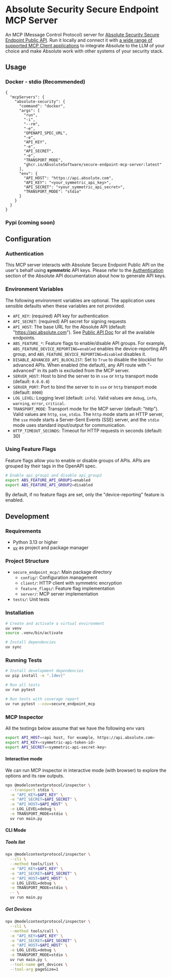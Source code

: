 # Absolute Security Secure Endpoint MCP Server

An MCP (Message Control Protocol) server
for [Absolute Security Secure Endpoint Public API](https://api.absolute.com/api-doc/doc.html). Run
it locally and connect it
with [a wide range of supported MCP Client applications](https://modelcontextprotocol.io/clients) to
integrate Absolute to the LLM of your choice and make Absolute work with other systems of your
security stack.

## Usage

### Docker - stdio (Recommended)

```json5
{
  "mcpServers": {
    "absolute-security": {
      "command": "docker",
      "args": [
        "run",
        "-i",
        "--rm",
        "-e",
        "OPENAPI_SPEC_URL",
        "-e",
        "API_KEY",
        "-e",
        "API_SECRET",
        "-e",
        "TRANSPORT_MODE",
        "ghcr.io/AbsoluteSoftware/secure-endpoint-mcp-server:latest"
      ],
      "env": {
        "API_HOST": "https://api.absolute.com",
        "API_KEY": "<your_symmetric_api_key>",
        "API_SECRET": "<your_symmetric_api_secret>",
        "TRANSPORT_MODE": "stdio"
      }
    }
  }
}
```

### Pypi (coming soon)

## Configuration

### Authentication

This MCP server interacts with Absolute Secure Endpoint Public API on the user's behalf using
__symmetric__ API keys. Please refer to
the [Authentication](https://api.absolute.com/api-doc/doc.html#section/Getting-started:-Create-your-credentials/Create-your-API-token)
section of the Absolute API documentation about how to generate API keys.

### Environment Variables

The following environment variables are optional. The application uses sensible defaults when these
variables are
not provided.

- `API_KEY`: (required) API key for authentication
- `API_SECRET`: (required) API secret for signing requests
- `API_HOST`: The base URL for the Absolute API (default: "https://api.absolute.com").
  See [Public API Doc](https://api.absolute.com/api-doc/doc.html%20target=%22_blank#section/Introduction/Accessing-the-API)
  for all the available endpoints.
- `ABS_FEATURE_*`: Feature flags to enable/disable API groups. For example,
  `ABS_FEATURE_DEVICE_REPORTING=enabled` enables the device-reporting API group, and
  `ABS_FEATURE_DEVICE_REPORTING=disabled` disables it.
- `DISABLE_ADVANCED_API_BLOCKLIST`: Set to `True` to disable the blocklist for advanced APIs.
  When enabled (the default), any API route with "-advanced" in its path is excluded from the MCP
  server.
- `SERVER_HOST`: Host to bind the server to in `sse` or `http` transport mode (default: `0.0.0.0`)
- `SERVER_PORT`: Port to bind the server to in `sse` or `http` transport mode (default: `8000`)
- `LOG_LEVEL`: Logging level (default: `info`). Valid values are `debug`, `info`, `warning`,
  `error`, `critical`.
- `TRANSPORT_MODE`: Transport mode for the MCP server (default: "http"). Valid values are `http`,
  `sse`, `stdio`. The `http` mode starts an HTTP server, the `sse` mode starts a Server-Sent
  Events (SSE) server, and the `stdio` mode uses standard input/output for communication.
- `HTTP_TIMEOUT_SECONDS`: Timeout for HTTP requests in seconds (default: 30)

### Using Feature Flags

Feature flags allow you to enable or disable groups of APIs. APIs are grouped by their tags in the
OpenAPI spec.

```bash
# Enable api_group1 and disable api_group2
export ABS_FEATURE_API_GROUP1=enabled
export ABS_FEATURE_API_GROUP2=disabled
```

By default, if no feature flags are set, only the "device-reporting" feature is enabled.

## Development

### Requirements

- Python 3.13 or higher
- [`uv`](https://github.com/astral-sh/uv) as project and package manager

### Project Structure

- `secure_endpoint_mcp/`: Main package directory
    - `config/`: Configuration management
    - `client/`: HTTP client with symmetric encryption
    - `feature_flags/`: Feature flag implementation
    - `server/`: MCP server implementation
- `tests/`: Unit tests

### Installation

```bash
# Create and activate a virtual environment
uv venv
source .venv/bin/activate

# Install dependencies
uv sync
```

### Running Tests

```bash
# Install development dependencies
uv pip install -e ".[dev]"

# Run all tests
uv run pytest

# Run tests with coverage report
uv run pytest --cov=secure_endpoint_mcp
```

### MCP Inspector

All the testings below assume that we have the following env vars

```bash
export API_HOST=<api host, for example, https://api.absolute.com>
export API_KEY=<symmetric-api-token-id>
export API_SECRET=<symmetric-api-secret-key>
```

#### Interactive mode

We can run MCP inspector in interactive mode (with browser) to explore the options and its raw
outputs.

```bash
npx @modelcontextprotocol/inspector \
  --transport stdio \
  -e "API_KEY=$API_KEY" \
  -e "API_SECRET=$API_SECRET" \
  -e "API_HOST=$API_HOST" \
  -e LOG_LEVEL=debug \
  -e TRANSPORT_MODE=stdio \
  uv run main.py
```

#### CLI Mode

##### Tools list

```bash
npx @modelcontextprotocol/inspector \
  --cli \
  --method tools/list \
  -e "API_KEY=$API_KEY" \
  -e "API_SECRET=$API_SECRET" \
  -e "API_HOST=$API_HOST" \
  -e LOG_LEVEL=debug \
  -e TRANSPORT_MODE=stdio \
  -- \
  uv run main.py
```

##### Get Devices

```bash
npx @modelcontextprotocol/inspector \
  --cli \
  --method tools/call \
  -e "API_KEY=$API_KEY" \
  -e "API_SECRET=$API_SECRET" \
  -e "API_HOST=$API_HOST" \
  -e LOG_LEVEL=debug \
  -e TRANSPORT_MODE=stdio \
  uv run main.py \
  --tool-name get_devices \
  --tool-arg pageSize=1
```